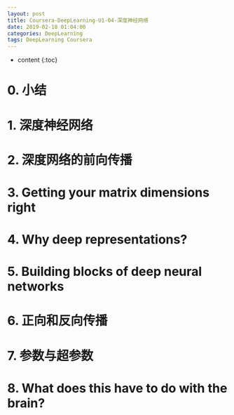 ```yaml
---
layout: post
title: Coursera-DeepLearning-U1-04-深度神经网络
date: 2019-02-18 01:04:00
categories: DeepLearning
tags: DeepLearning Coursera
---
```

* content
{:toc}

# 0. 小结

# 1. 深度神经网络

# 2. 深度网络的前向传播

# 3. Getting your matrix dimensions right

# 4. Why deep representations?

# 5. Building blocks of deep neural networks

# 6. 正向和反向传播

# 7. 参数与超参数

# 8. What does this have to do with the brain?